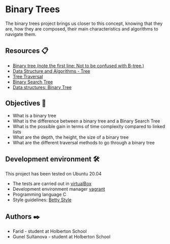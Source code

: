 # Binary Trees

The binary trees project brings us closer to this concept, knowing that they are, how they are composed, their main characteristics and algorithms to navigate them.

## Resources 📋

* [Binary tree (note the first line: Not to be confused with B-tree.)](https://en.wikipedia.org/wiki/Binary_tree)
* [Data Structure and Algorithms - Tree](https://www.tutorialspoint.com/data_structures_algorithms/tree_data_structure.htm)
* [Tree Traversal](https://www.tutorialspoint.com/data_structures_algorithms/tree_traversal.htm)
* [Binary Search Tree](https://en.wikipedia.org/wiki/Binary_search_tree)
* [Data structures: Binary Tree](https://www.youtube.com/watch?v=H5JubkIy_p8)

## Objectives 🚀

* What is a binary tree
* What is the difference between a binary tree and a Binary Search Tree
* What is the possible gain in terms of time complexity compared to linked lists
* What are the depth, the height, the size of a binary tree
* What are the different traversal methods to go through a binary tree


## Development environment 🛠️
This project has been tested on Ubuntu 20.04

* The tests are carried out in [virtualBox](https://www.virtualbox.com) 
* Development environment manager [vagrant](https://www.vagrantup.com)
* Programming language C
* Style guidelines: [Betty Style](https://github.com/holbertonschool/Betty)

## Authors ✒️
* Farid - student at Holberton School
* Gunel Sultanova - student at Holberton School
